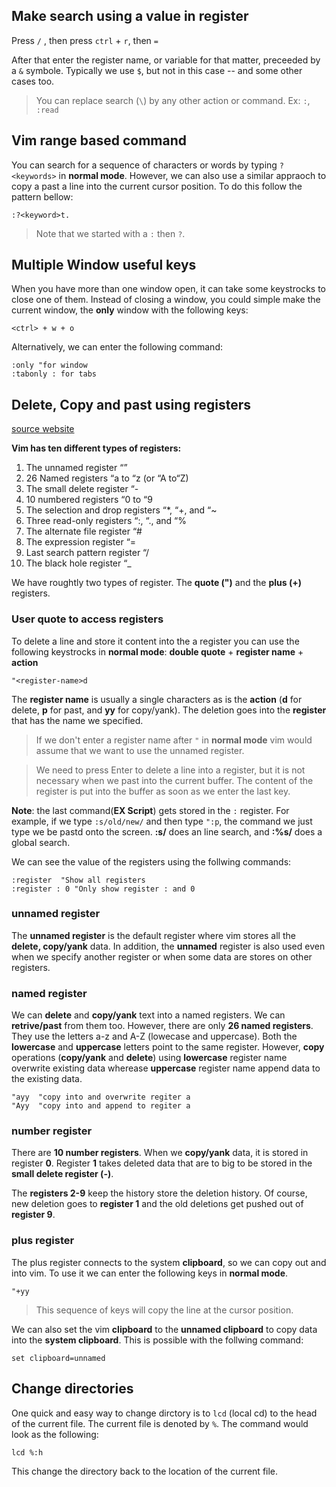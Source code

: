 Make search using a value in register
-------------------------------------
Press `/` , then press `ctrl` + `r`, then  `=`

After that enter the register name, or variable for that matter, preceeded by a `&` symbole. Typically we use `$`, but not in this case -- and some other cases too.

> You can replace search (`\`) by any other action or command. Ex: `:`, `:read`


Vim range based command
-----------------------
You can search for a sequence of characters or words by typing `?<keywords>` in **normal mode**. However, we can also use a similar appraoch to copy a past a line into the current cursor position. To do this follow the pattern bellow:
```vim
:?<keyword>t.
```
> Note that we started with a `:` then `?`.

Multiple Window useful keys
---------------------------
When you have more than one window open, it can take some keystrocks to close one of them.
Instead of closing a window, you could simple make the current window, the **only** window with the following keys:
```vim
<ctrl> + w + o
```
Alternatively, we can enter the following command:
```vim
:only "for window
:tabonly : for tabs
```

Delete, Copy and past using registers
-------------------------------------
[source website](https://www.baeldung.com/linux/vim-registers)

**Vim has ten different types of registers:**

1. The unnamed register “”
2. 26 Named registers “a to “z (or “A to“Z)
3. The small delete register “-
4. 10 numbered registers “0 to “9
5. The selection and drop registers “*, “+, and “~
6. Three read-only registers “:, “., and “%
7. The alternate file register “#
8. The expression register “=
9. Last search pattern register “/
10. The black hole register “_

We have roughtly two types of register. The **quote (")** and the **plus (+)** registers.

### __User quote to access registers__

To delete a line and store it content into the a register you can use the following keystrocks in **normal mode**:
**double quote** + **register name** + **action**
```vim
"<register-name>d
```

The **register name** is usually a single characters as is the **action** (**d** for delete, **p** for past, and **yy** for copy/yank).
The deletion goes into the **register** that has the name we specified.

> If we don't enter a register name after `"` in **normal mode** vim would assume that we want to use the unnamed register.

> We need to press Enter to delete a line into a register, but it is not necessary when we past into the current buffer. The content of the register is put into the buffer as soon as we enter the last key.

**Note**: the last command(**EX Script**) gets stored in the `:` register.
For example, if we type `:s/old/new/` and then type `":p`, the command we just type we be pastd onto the screen. **:s/** does an line search, and **:%s/** does a global search.

We can see the value of the registers using the follwing commands:
```vim
:register  "Show all registers
:register : 0 "Only show register : and 0
```

### __unnamed register__

The **unnamed register** is the default register where vim stores all the **delete, copy/yank** data. In addition, the **unnamed** register is also used even when we specify another register or when some data are stores on other registers.

### __named register__

We can **delete** and **copy/yank** text into a named registers. We can **retrive/past** from them too. However, there are only **26 named registers**. They use the letters a-z and A-Z (lowecase and uppercase). Both the **lowercase** and **uppercase** letters point to the same register. However, **copy** operations (**copy/yank** and **delete**) using **lowercase** register name overwrite existing data wherease **uppercase** register name append data to the existing data. 
```vim
"ayy  "copy into and overwrite regiter a
"Ayy  "copy into and append to regiter a
```

### __number register__

There are **10 number registers**. When we **copy/yank** data, it is stored in register **0**. Register **1** takes deleted data that are to big to be stored in the **small delete register (-)**.

The **registers 2-9** keep the history store the deletion history. Of course, new deletion goes to **register 1** and the old deletions get pushed out of **register 9**.

    

### __plus register__

The plus register connects to the system **clipboard**, so we can copy out and into vim.
To use it we can enter the following keys in **normal mode**.
```vim
"+yy
```
> This sequence of keys will copy the line at the cursor position. 

We can also set the vim **clipboard** to the **unnamed clipboard** to copy data into the **system clipboard**.
This is possible with the follwing command:
```vm
set clipboard=unnamed
```

Change directories
------------------
One quick and easy way to change dirctory is to `lcd` (local cd) to the head of the current file. The current file is denoted by `%`.
The command would look as the following:
```vim
lcd %:h
```
This change the directory back to the location of the current file.

